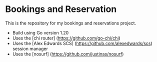 # Bookings and Reservation

This is the repository for my bookings and reservations project.

- Build using Go version 1.20
- Uses the [chi router] (https://github.com/go-chi/chi)
- Uses the [Alex Edwards SCS] (https://github.com/alexedwards/scs) session manager
- Uses the [nosurf] (https://github.com/justinas/nosurf)
